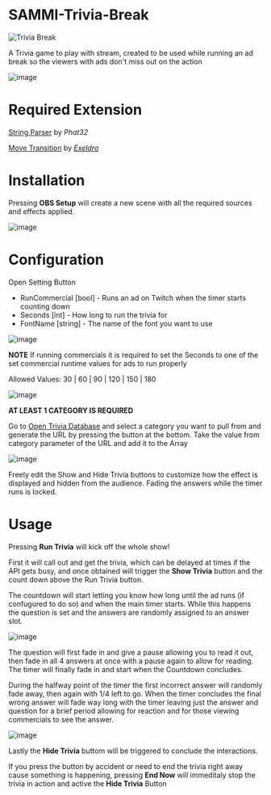 # SAMMI-Trivia-Break

![Trivia Break](https://user-images.githubusercontent.com/10120690/197650613-4230cbb2-576e-4332-aec1-254c7ec8009d.png)

A Trivia game to play with stream, created to be used while running an ad break so the viewers with ads don't miss out on the action

![image](https://user-images.githubusercontent.com/10120690/197626125-a047b0dc-f4ae-4b2e-b1eb-98f124e0ee7a.png)

# Required Extension

[String Parser](https://github.com/Phat32/SAMMI-String-Parser) by *Phat32*

[Move Transition](https://obsproject.com/forum/resources/move-transition.913/) by *[Exeldro](https://github.com/exeldro)*

# Installation

Pressing **OBS Setup** will create a new scene with all the required sources and effects applied.

![image](https://user-images.githubusercontent.com/10120690/197630222-b2c14022-ba58-4689-8df0-f26580e2f165.png)

# Configuration

Open Setting Button

- RunCommercial [bool] - Runs an ad on Twitch when the timer starts counting down
- Seconds [int] - How long to run the trivia for
- FontName [string] - The name of the font you want to use

![image](https://user-images.githubusercontent.com/10120690/197626661-7ef6e196-f4f7-4897-8966-242b3857a58e.png)

**NOTE**
If running commercials it is required to set the Seconds to one of the set commercial runtime values for ads to run properly

Allowed Values:  30 | 60 | 90 | 120 | 150 | 180

![image](https://user-images.githubusercontent.com/10120690/197626855-3163009f-ef21-4736-ba60-3ef8d08dc718.png)

**AT LEAST 1 CATEGORY IS REQUIRED**

Go to [Open Trivia Database](https://opentdb.com/api_config.php) and select a category you want to pull from and generate the URL by pressing the button at the bottom.
Take the value from category parameter of the URL and add it to the Array

![image](https://user-images.githubusercontent.com/10120690/197627556-9aff3be5-21c7-4f61-bc15-7ea146e1b44c.png)

Freely edit the Show and Hide Trivia buttons to customize how the effect is displayed and hidden from the audience. Fading the answers while the timer runs is locked.

# Usage

Pressing **Run Trivia** will kick off the whole show!

First it will call out and get the trivia, which can be delayed at times if the API gets busy, and once obtained will trigger the **Show Trivia** button and the count down above the Run Trivia button.

The countdown will start letting you know how long until the ad runs (if confugured to do so) and when the main timer starts. While this happens the question is set and the answers are randomly assigned to an answer slot.

![image](https://user-images.githubusercontent.com/10120690/197629922-2a1aee60-70e7-4030-9bb5-8cc51d6a0089.png)

The question will first fade in and give a pause allowing you to read it out, then fade in all 4 answers at once with a pause again to allow for reading. The timer will finally fade in and start when the Countdown concludes.

During the halfway point of the timer the first incorrect answer will randomly fade away, then again with 1/4 left to go. When the timer concludes the final wrong answer will fade way long with the timer leaving just the answer and question for a brief period allowing for reaction and for those viewing commercials to see the answer.

![image](https://user-images.githubusercontent.com/10120690/197630084-9218d6c4-5b87-4686-9f4d-3cbd062aa24b.png)

Lastly the **Hide Trivia** buttom will be triggered to conclude the interactions.

If you press the button by accident or need to end the trivia right away cause something is happening, pressing **End Now** will immeditaly stop the trivia in action and active the **Hide Trivia** Button
